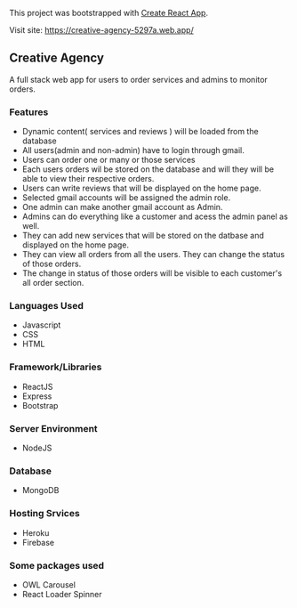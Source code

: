 This project was bootstrapped with [Create React App](https://github.com/facebook/create-react-app).

Visit site: https://creative-agency-5297a.web.app/
## Creative Agency

A full stack web app for users to order services and admins to monitor orders.

### Features

  * Dynamic content( services and reviews ) will be loaded from the database
  * All users(admin and non-admin) have to login through gmail.
  * Users can order one or many or those services
  * Each users orders wil be stored on the database and will they will be able to view their respective orders.
  * Users can write reviews that will be displayed on the home page.
  * Selected gmail accounts will be assigned the admin role.
  * One admin can make another gmail account as Admin.
  * Admins can do everything like a customer and acess the admin panel as well. 
  * They can add new services that will be stored on the datbase and displayed on the home page.
  * They can view all orders from all the users. They can change the status of those orders.
  * The change in status of those orders will be visible to each customer's all order section.
  
### Languages Used
  * Javascript
  * CSS
  * HTML
### Framework/Libraries
  * ReactJS
  * Express
  * Bootstrap
### Server Environment
  * NodeJS
### Database
  * MongoDB
### Hosting Srvices
  * Heroku
  * Firebase
  
### Some packages used
  * OWL Carousel
  * React Loader Spinner
 
